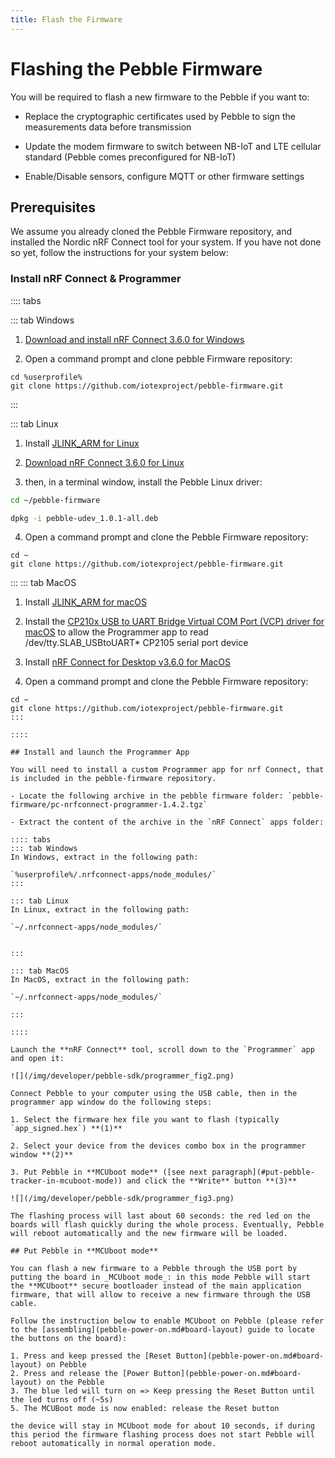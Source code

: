 ```yaml
---
title: Flash the Firmware
---
```


# Flashing the Pebble Firmware

You will be required to flash a new firmware to the Pebble if you want to:

- Replace the cryptographic certificates used by Pebble to sign the measurements data before transmission

- Update the modem firmware to switch between NB-IoT and LTE cellular standard (Pebble comes preconfigured for NB-IoT)

- Enable/Disable sensors, configure MQTT or other firmware settings

## Prerequisites

We assume you already cloned the Pebble Firmware repository, and installed the Nordic nRF Connect tool for your system. If you have not done so yet, follow the instructions for your system below:

### Install nRF Connect & Programmer

:::: tabs

::: tab Windows

1. [Download and install nRF Connect 3.6.0 for Windows](https://www.nordicsemi.com/-/media/Software-and-other-downloads/Desktop-software/nRF-Connect-for-Desktop/3-6-0/nrfconnectsetup360ia32.exe)

2. Open a command prompt and clone pebble Firmware repository:

```
cd %userprofile%
git clone https://github.com/iotexproject/pebble-firmware.git
```

:::

::: tab Linux

1. Install [JLINK_ARM for Linux](https://www.segger.com/downloads/jlink/#J-LinkSoftwareAndDocumentationPack)

2. [Download nRF Connect 3.6.0 for Linux](https://www.nordicsemi.com/-/media/Software-and-other-downloads/Desktop-software/nRF-Connect-for-Desktop/3-6-0/nrfconnect360x8664.AppImage)

3. then, in a terminal window, install the Pebble Linux driver:

```sh
cd ~/pebble-firmware

dpkg -i pebble-udev_1.0.1-all.deb
```

4. Open a command prompt and clone the Pebble Firmware repository:

```
cd ~
git clone https://github.com/iotexproject/pebble-firmware.git
```

:::
::: tab MacOS

1. Install [JLINK_ARM for macOS](https://www.segger.com/downloads/jlink/#J-LinkSoftwareAndDocumentationPack)

2. Install the [CP210x USB to UART Bridge Virtual COM Port (VCP) driver for macOS](https://www.silabs.com/products/development-tools/software/usb-to-uart-bridge-vcp-drivers) to allow the Programmer app to read /dev/tty.SLAB_USBtoUART\* CP2105 serial port device

3. Install [nRF Connect for Desktop v3.6.0 for MacOS](https://www.nordicsemi.com/-/media/Software-and-other-downloads/Desktop-software/nRF-Connect-for-Desktop/3-6-0/nrfconnect360.dmg)

4. Open a command prompt and clone the Pebble Firmware repository:

```
cd ~
git clone https://github.com/iotexproject/pebble-firmware.git
:::

::::

## Install and launch the Programmer App

You will need to install a custom Programmer app for nrf Connect, that is included in the pebble-firmware repository.

- Locate the following archive in the pebble firmware folder: `pebble-firmware/pc-nrfconnect-programmer-1.4.2.tgz`

- Extract the content of the archive in the `nRF Connect` apps folder:

:::: tabs
::: tab Windows
In Windows, extract in the following path:

`%userprofile%/.nrfconnect-apps/node_modules/`
:::

::: tab Linux
In Linux, extract in the following path:

`~/.nrfconnect-apps/node_modules/`


:::

::: tab MacOS
In MacOS, extract in the following path:

`~/.nrfconnect-apps/node_modules/`

:::

::::

Launch the **nRF Connect** tool, scroll down to the `Programmer` app and open it:

![](/img/developer/pebble-sdk/programmer_fig2.png)

Connect Pebble to your computer using the USB cable, then in the programmer app window do the following steps:

1. Select the firmware hex file you want to flash (typically `app_signed.hex`) **(1)**

2. Select your device from the devices combo box in the programmer window **(2)**

3. Put Pebble in **MCUboot mode** ([see next paragraph](#put-pebble-tracker-in-mcuboot-mode)) and click the **Write** button **(3)**

![](/img/developer/pebble-sdk/programmer_fig3.png)

The flashing process will last about 60 seconds: the red led on the boards will flash quickly during the whole process. Eventually, Pebble will reboot automatically and the new firmware will be loaded.

## Put Pebble in **MCUboot mode**

You can flash a new firmware to a Pebble through the USB port by putting the board in _MCUboot mode_: in this mode Pebble will start the **MCUboot** secure bootloader instead of the main application firmware, that will allow to receive a new firmware through the USB cable.

Follow the instruction below to enable MCUboot on Pebble (please refer to the [assembling](pebble-power-on.md#board-layout) guide to locate the buttons on the board):

1. Press and keep pressed the [Reset Button](pebble-power-on.md#board-layout) on Pebble
2. Press and release the [Power Button](pebble-power-on.md#board-layout) on the Pebble
3. The blue led will turn on => Keep pressing the Reset Button until the led turns off (~5s)
5. The MCUBoot mode is now enabled: release the Reset button

the device will stay in MCUboot mode for about 10 seconds, if during this period the firmware flashing process does not start Pebble will reboot automatically in normal operation mode.
```
